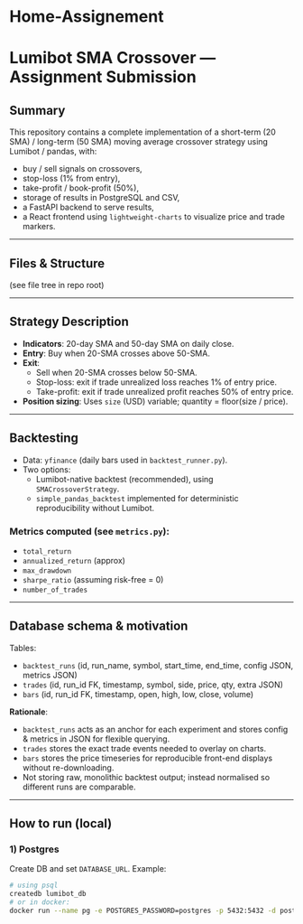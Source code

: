 # Home-Assignement
# Lumibot SMA Crossover — Assignment Submission

## Summary
This repository contains a complete implementation of a short-term (20 SMA) / long-term (50 SMA) moving average crossover strategy using Lumibot / pandas, with:
- buy / sell signals on crossovers,
- stop-loss (1% from entry),
- take-profit / book-profit (50%),
- storage of results in PostgreSQL and CSV,
- a FastAPI backend to serve results,
- a React frontend using `lightweight-charts` to visualize price and trade markers.

---

## Files & Structure
(see file tree in repo root)

---

## Strategy Description
- **Indicators**: 20-day SMA and 50-day SMA on daily close.
- **Entry**: Buy when 20-SMA crosses above 50-SMA.
- **Exit**:
  - Sell when 20-SMA crosses below 50-SMA.
  - Stop-loss: exit if trade unrealized loss reaches 1% of entry price.
  - Take-profit: exit if trade unrealized profit reaches 50% of entry price.
- **Position sizing**: Uses `size` (USD) variable; quantity = floor(size / price).

---

## Backtesting
- Data: `yfinance` (daily bars used in `backtest_runner.py`).
- Two options:
  - Lumibot-native backtest (recommended), using `SMACrossoverStrategy`.
  - `simple_pandas_backtest` implemented for deterministic reproducibility without Lumibot.

### Metrics computed (see `metrics.py`):
- `total_return`
- `annualized_return` (approx)
- `max_drawdown`
- `sharpe_ratio` (assuming risk-free = 0)
- `number_of_trades`

---

## Database schema & motivation
Tables:
- `backtest_runs` (id, run_name, symbol, start_time, end_time, config JSON, metrics JSON)
- `trades` (id, run_id FK, timestamp, symbol, side, price, qty, extra JSON)
- `bars` (id, run_id FK, timestamp, open, high, low, close, volume)

**Rationale**:
- `backtest_runs` acts as an anchor for each experiment and stores config & metrics in JSON for flexible querying.
- `trades` stores the exact trade events needed to overlay on charts.
- `bars` stores the price timeseries for reproducible front-end displays without re-downloading.
- Not storing raw, monolithic backtest output; instead normalised so different runs are comparable.

---

## How to run (local)

### 1) Postgres
Create DB and set `DATABASE_URL`. Example:
```bash
# using psql
createdb lumibot_db
# or in docker:
docker run --name pg -e POSTGRES_PASSWORD=postgres -p 5432:5432 -d postgres
